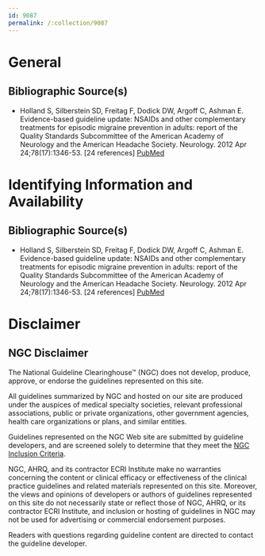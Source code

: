 ```yaml
---
id: 9087
permalink: /:collection/9087
---
```


# General

## Bibliographic Source(s)

- Holland S, Silberstein SD, Freitag F, Dodick DW, Argoff C, Ashman E. Evidence-based guideline update: NSAIDs and other complementary treatments for episodic migraine prevention in adults: report of the Quality Standards Subcommittee of the American Academy of Neurology and the American Headache Society. Neurology. 2012 Apr 24;78(17):1346-53. [24 references] [ PubMed ](http://www.ncbi.nlm.nih.gov/entrez/query.fcgi?cmd=Retrieve&db=pubmed&dopt=Abstract&list_uids=22529203)

# Identifying Information and Availability

## Bibliographic Source(s)

- Holland S, Silberstein SD, Freitag F, Dodick DW, Argoff C, Ashman E. Evidence-based guideline update: NSAIDs and other complementary treatments for episodic migraine prevention in adults: report of the Quality Standards Subcommittee of the American Academy of Neurology and the American Headache Society. Neurology. 2012 Apr 24;78(17):1346-53. [24 references] [ PubMed ](http://www.ncbi.nlm.nih.gov/entrez/query.fcgi?cmd=Retrieve&db=pubmed&dopt=Abstract&list_uids=22529203)

# Disclaimer

## NGC Disclaimer

The National Guideline Clearinghouse™ (NGC) does not develop, produce, approve, or endorse the guidelines represented on this site.

All guidelines summarized by NGC and hosted on our site are produced under the auspices of medical specialty societies, relevant professional associations, public or private organizations, other government agencies, health care organizations or plans, and similar entities.

Guidelines represented on the NGC Web site are submitted by guideline developers, and are screened solely to determine that they meet the [NGC Inclusion Criteria](/help-and-about/summaries/inclusion-criteria).

NGC, AHRQ, and its contractor ECRI Institute make no warranties concerning the content or clinical efficacy or effectiveness of the clinical practice guidelines and related materials represented on this site. Moreover, the views and opinions of developers or authors of guidelines represented on this site do not necessarily state or reflect those of NGC, AHRQ, or its contractor ECRI Institute, and inclusion or hosting of guidelines in NGC may not be used for advertising or commercial endorsement purposes.

Readers with questions regarding guideline content are directed to contact the guideline developer.


